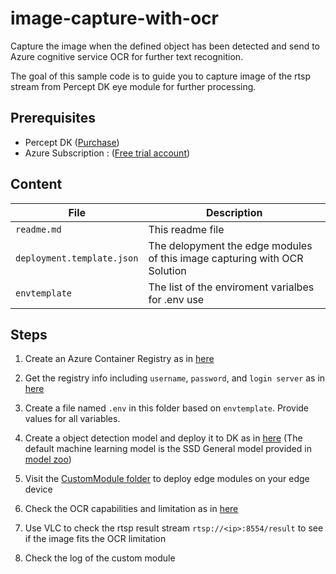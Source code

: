 # image-capture-with-ocr
Capture the image when the defined object has been detected and send to Azure cognitive service OCR for further text recognition.

The goal of this sample code is to guide you to capture image of the rtsp stream from Percept DK eye module for further processing.

## Prerequisites
- Percept DK ([Purchase](https://www.microsoft.com/en-us/store/build/azure-percept/8v2qxmzbz9vc))
- Azure Subscription : ([Free trial account](https://azure.microsoft.com/en-us/free/))

## Content

| File             | Description                                                   |
|-------------------------|---------------------------------------------------------------|
| `readme.md`             | This readme file                                              |
| `deployment.template.json`    | The delopyment the edge modules of this image capturing with OCR Solution |
| `envtemplate`    | The list of the enviroment varialbes for .env use |


## Steps
1. Create an Azure Container Registry as in [here](https://docs.microsoft.com/en-us/azure/container-registry/container-registry-get-started-portal)
2. Get the registry info including `username`, `password`, and `login server` as in [here](https://docs.microsoft.com/en-us/azure/container-registry/container-registry-tutorial-prepare-registry#enable-admin-account)
3. Create a file named `.env` in this folder based on `envtemplate`. Provide values for all variables.
4. Create a object detection model and deploy it to DK as in [here](https://docs.microsoft.com/en-us/azure/azure-percept/tutorial-nocode-vision) (The default machine learning model is the SSD General model provided in [model zoo](https://github.com/microsoft/azure-percept-advanced-development#model-urls))
   
5. Visit the [CustomModule folder](https://github.com/leannhuang/image-capture-with-ocr/tree/main/modules/CustomModule) to deploy edge modules on your edge device
6. Check the OCR capabilities and limitation as in [here](https://docs.microsoft.com/zh-tw/legal/cognitive-services/computer-vision/ocr-characteristics-and-limitations?context=/azure/cognitive-services/computer-vision/context/context)

7. Use VLC to check the rtsp result stream `rtsp://<ip>:8554/result` to see if the image fits the OCR limitation
8. Check the log of the custom module 
   
   
